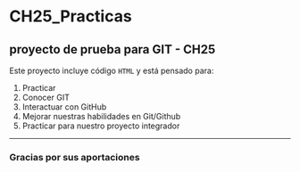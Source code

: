 # CH25_Practicas
## proyecto de prueba para GIT - CH25

Este proyecto incluye código `HTML` y está pensado para:
1. Practicar
2. Conocer GIT
3. Interactuar con GitHub
4. Mejorar nuestras habilidades en Git/Github
5. Practicar para nuestro proyecto integrador
----

### Gracias por sus aportaciones
